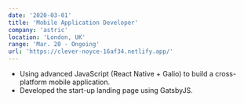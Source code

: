 ```yaml
---
date: '2020-03-01'
title: 'Mobile Application Developer'
company: 'astric'
location: 'London, UK'
range: 'Mar. 20 - Ongoing'
url: 'https://clever-noyce-16af34.netlify.app/'
---
```


- Using advanced JavaScript (React Native + Galio) to build a cross-platform mobile application.
- Developed the start-up landing page using GatsbyJS.